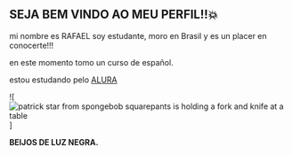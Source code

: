 ## SEJA BEM VINDO AO MEU PERFIL!!💥
mi nombre es RAFAEL 
soy estudante, moro en Brasil y es un placer en conocerte!!!

en este momento tomo un curso de español.

estou estudando pelo [ALURA](https://www.alura.com.br)

![<img src="https://media1.tenor.com/m/WYQDeEGyR2kAAAAC/hungry-patrick-star.gif" alt="patrick star from spongebob squarepants is holding a fork and knife at a table"/>]

**BEIJOS DE LUZ NEGRA.** 
